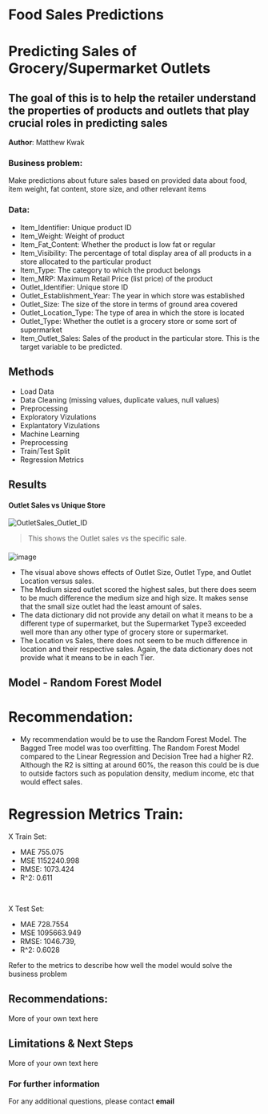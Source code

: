 # Food Sales Predictions


# Predicting Sales of Grocery/Supermarket Outlets
##  The goal of this is to help the retailer understand the properties of products and outlets that play crucial roles in predicting sales

**Author**: Matthew Kwak

### Business problem:
Make predictions about future sales based on provided data about food, item weight, fat content, store size, and other relevant items


### Data:
- Item_Identifier:	Unique product ID
- Item_Weight:	Weight of product
- Item_Fat_Content: Whether the product is low fat or regular
- Item_Visibility:	The percentage of total display area of all products in a store allocated to the particular product
- Item_Type:	The category to which the product belongs
- Item_MRP:	Maximum Retail Price (list price) of the product
- Outlet_Identifier:	Unique store ID
- Outlet_Establishment_Year:	The year in which store was established
- Outlet_Size: The size of the store in terms of ground area covered
- Outlet_Location_Type:	The type of area in which the store is located
- Outlet_Type: Whether the outlet is a grocery store or some sort of supermarket
- Item_Outlet_Sales:	Sales of the product in the particular store. This is the target variable to be predicted.


## Methods
- Load Data
- Data Cleaning (missing values, duplicate values, null values)
- Preprocessing
- Exploratory Vizulations
- Explantatory Vizulations
- Machine Learning
- Preprocessing
- Train/Test Split
- Regression Metrics

## Results


#### Outlet Sales vs Unique Store
![OutletSales_Outlet_ID](https://user-images.githubusercontent.com/109184607/186799074-e3101c2d-4273-40e0-933c-8de417fb1cd3.png)


> This shows the Outlet sales vs the specific sale.

#### 
![image](https://user-images.githubusercontent.com/109184607/186799205-2ea7071c-6079-48bf-ac10-ecb417f5235f.png)
- The visual above shows effects of Outlet Size, Outlet Type, and Outlet Location versus sales. 
- The Medium sized outlet scored the highest sales, but there does seem to be much difference the medium size and high size. It makes sense that the small size outlet had the least amount of sales. 
- The data dictionary did not provide any detail on what it means to be a different type of supermarket, but the Supermarket Type3 exceeded well more than any other type of grocery store or supermarket. 
- The Location vs Sales, there does not seem to be much difference in location and their respective sales. Again, the data dictionary does not provide what it means to be in each Tier. 

## Model - Random Forest Model
# Recommendation:
- My recommendation would be to use the Random Forest Model. The Bagged Tree model was too overfitting. The Random Forest Model compared to the Linear Regression and Decision Tree had a higher R2. Although the R2 is sitting at around 60%, the reason this could be is due to outside factors such as population density, medium income, etc that would effect sales. 

# Regression Metrics Train:
X Train Set:
- MAE 755.075
- MSE 1152240.998
- RMSE: 1073.424
- R^2: 0.611
<br/>

X Test Set:<br/>
- MAE 728.7554<br/>  
- MSE 1095663.949<br/>   
- RMSE: 1046.739,<br/>  
- R^2: 0.6028<br/> 


Refer to the metrics to describe how well the model would solve the business problem

## Recommendations:

More of your own text here


## Limitations & Next Steps

More of your own text here


### For further information


For any additional questions, please contact **email**
